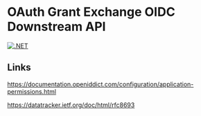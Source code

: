 # OAuth Grant Exchange OIDC Downstream API

[![.NET](https://github.com/damienbod/OAuthGrantExchangeOidcDownstreamApi/actions/workflows/dotnet.yml/badge.svg)](https://github.com/damienbod/OAuthGrantExchangeOidcDownstreamApi/actions/workflows/dotnet.yml)

## Links

https://documentation.openiddict.com/configuration/application-permissions.html

https://datatracker.ietf.org/doc/html/rfc8693